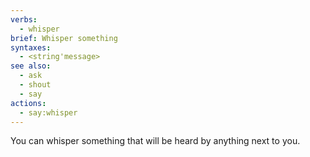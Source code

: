 ```yaml
---
verbs:
  - whisper
brief: Whisper something
syntaxes:
  - <string'message>
see also:
  - ask
  - shout
  - say
actions:
  - say:whisper
---
```

You can whisper something that will be heard by anything next to you.